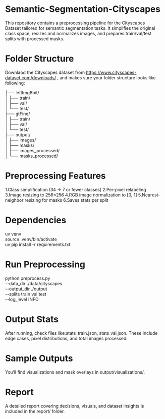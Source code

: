 # Semantic-Segmentation-Cityscapes
This repository contains a preprocessing pipeline for the Cityscapes Dataset tailored for semantic segmentation tasks. It simplifies the original class space, resizes and normalizes images, and prepares train/val/test splits with processed masks.
# Folder Structure
Downlaod the Cityscapes dataset from  https://www.cityscapes-dataset.com/downloads/ , and makes sure your folder structure looks like following:

├── leftImg8bit/                
│   ├── train/ \
│   ├── val/ \
│   └── test/ \
├── gtFine/                   
│   ├── train/ \
│   ├── val/ \
│   └── test/ \
├── output/ \
│   ├── images/                 
│   ├── masks/                  
│   ├── images_processed/        
│   └── masks_processed/        
# Preprocessing Features
1.Class simplification (34 → 7 or fewer classes)
2.Per-pixel relabeling 
3.Image resizing to 256×256
4.RGB image normalization to [0, 1]
5.Nearest-neighbor resizing for masks
6.Saves stats per split
# Dependencies
uv venv \
source .venv/bin/activate \
uv pip install -r requirements.txt
# Run Preprocessing
python preprocess.py \
    --data_dir ./data/cityscapes \
    --output_dir ./output \
    --splits train val test \
    --log_level INFO
# Output Stats
After running, check files like:stats_train.json, stats_val.json. These include edge cases, pixel distributions, and total images processed.
# Sample Outputs
You’ll find visualizations and mask overlays in output/visualizations/.
# Report
A detailed report covering decisions, visuals, and dataset insights is included in the report/ folder.
